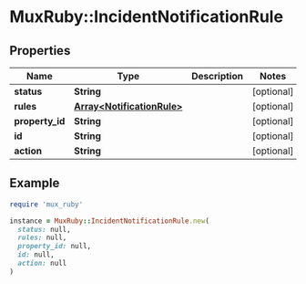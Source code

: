 # MuxRuby::IncidentNotificationRule

## Properties

| Name | Type | Description | Notes |
| ---- | ---- | ----------- | ----- |
| **status** | **String** |  | [optional] |
| **rules** | [**Array&lt;NotificationRule&gt;**](NotificationRule.md) |  | [optional] |
| **property_id** | **String** |  | [optional] |
| **id** | **String** |  | [optional] |
| **action** | **String** |  | [optional] |

## Example

```ruby
require 'mux_ruby'

instance = MuxRuby::IncidentNotificationRule.new(
  status: null,
  rules: null,
  property_id: null,
  id: null,
  action: null
)
```

